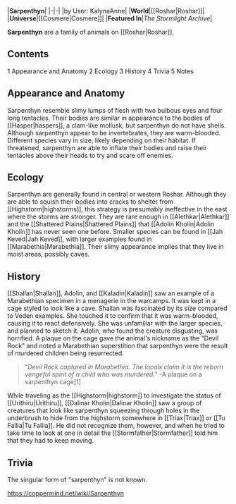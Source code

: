 |**Sarpenthyn**|
|-|-|
|by User: KalynaAnne|
|**World**|[[Roshar\|Roshar]]|
|**Universe**|[[Cosmere\|Cosmere]]|
|**Featured In**|*The Stormlight Archive*|

**Sarpenthyn** are a family of animals on [[Roshar\|Roshar]].

## Contents

1 Appearance and Anatomy
2 Ecology
3 History
4 Trivia
5 Notes


## Appearance and Anatomy
Sarpenthyn resemble slimy lumps of flesh with two bulbous eyes and four long tentacles. Their bodies are similar in appearance to the bodies of [[Hasper\|haspers]], a clam-like mollusk, but sarpenthyn do not have shells. Although sarpenthyn appear to be invertebrates, they are warm-blooded. Different species vary in size, likely depending on their habitat. If threatened, sarpenthyn are able to inflate their bodies and raise their tentacles above their heads to try and scare off enemies.

## Ecology
Sarpenthyn are generally found in central or western Roshar. Although they are able to squish their bodies into cracks to shelter from [[Highstorm\|highstorms]], this strategy is presumably ineffective in the east where the storms are stronger. They are rare enough in [[Alethkar\|Alethkar]] and the [[Shattered Plains\|Shattered Plains]] that [[Adolin Kholin\|Adolin Kholin]] has never seen one before. Smaller species can be found in [[Jah Keved\|Jah Keved]], with larger examples found in [[Marabethia\|Marabethia]]. Their slimy appearance implies that they live in moist areas, possibly caves.

## History
[[Shallan\|Shallan]], Adolin, and [[Kaladin\|Kaladin]] saw an example of a Marabethian specimen in a menagerie in the warcamps. It was kept in a cage styled to look like a cave. Shallan was fascinated by its size compared to Veden examples. She touched it to confirm that it was warm-blooded, causing it to react defensively. She was unfamiliar with the larger species, and planned to sketch it. Adolin, who found the creature disgusting, was horrified. A plaque on the cage gave the animal's nickname as the "Devil Rock" and noted a Marabethian superstition that sarpenthyn were the result of murdered children being resurrected.

>“*Devil Rock captured in Marabethia. The locals claim it is the reborn vengeful spirit of a child who was murdered.*”
\-A plaque on a sarpenthyn cage[1]


While traveling as the [[Highstorm\|highstorm]] to investigate the status of [[Urithiru\|Urithiru]], [[Dalinar Kholin\|Dalinar Kholin]] saw a group of creatures that look like sarpenthyn squeezing through holes in the underbrush to hide from the highstorm somewhere in [[Triax\|Triax]] or [[Tu Fallia\|Tu Fallia]]. He did not recognize them, however, and when he tried to take time to look at one in detail the [[Stormfather\|Stormfather]] told him that they had to keep moving.

## Trivia
The singular form of "sarpenthyn" is not known.


https://coppermind.net/wiki/Sarpenthyn